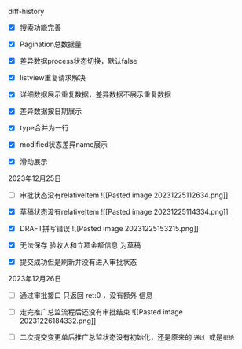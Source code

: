 diff-history
- [x] 搜索功能完善
- [x] Pagination总数据量
- [x] 差异数据process状态切换，默认false
- [x] listview重复请求解决
- [x] 详细数据展示重复数据，差异数据不展示重复数据
- [x] 差异数据按日期展示
- [x] type合并为一行
- [x] modified状态差异name展示 
- [x] 滑动展示



2023年12月25日
- [ ] 审批状态没有relativeItem
![[Pasted image 20231225112634.png]]
- [x] 草稿状态没有relativeItem
![[Pasted image 20231225114334.png]]

- [x] DRAFT拼写错误
![[Pasted image 20231225153215.png]]

- [x] 无法保存 验收人和立项金额信息 为草稿
- [x] 提交成功但是刷新并没有进入审批状态


2023年12月26日

- [ ] 通过审批接口 只返回 ret:0 ，没有额外 信息
- [ ] 走完推广总监流程后还没有审批结束
![[Pasted image 20231226184332.png]]
- [ ] 二次提交变更单后推广总监状态没有初始化，还是原来的 `通过 `或是`拒绝 `


